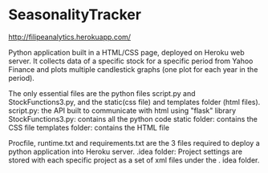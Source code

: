 # SeasonalityTracker
http://filipeanalytics.herokuapp.com/

Python application built in a HTML/CSS page, deployed on Heroku web server. 
It collects data of a specific stock for a specific period from Yahoo Finance and plots multiple candlestick graphs (one plot for each year in the period). 

The only essential files are the python files script.py and StockFunctions3.py, and the static(css file) and templates folder (html files). 
script.py: the API built to communicate with html using "flask" library
StockFunctions3.py: contains all the python code
static folder: contains the CSS file
templates folder: contains the HTML file

Procfile, runtime.txt and requirements.txt are the 3 files required to deploy a python application into Heroku server.
.idea folder: Project settings are stored with each specific project as a set of xml files under the . idea folder.
